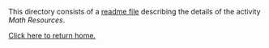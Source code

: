This directory consists of a [readme file](https://github.com/sfushidahardy/SSEA-Linear-Algebra-Activities/blob/main/MetaSkills/MathResources/math-resources-readme.pdf) describing the details of the activity _Math Resources_.

[Click here to return home.](https://github.com/sfushidahardy/SSEA-Linear-Algebra-Activities/blob/main/README.md#meta-skills-general-skills-and-other-activities)
